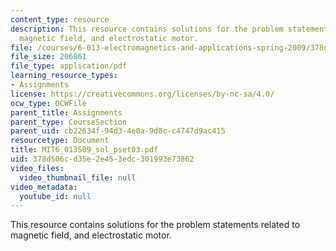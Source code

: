 ```yaml
---
content_type: resource
description: This resource contains solutions for the problem statements related to
  magnetic field, and electrostatic motor.
file: /courses/6-013-electromagnetics-and-applications-spring-2009/378d506cd35e2e453edc301993e73862_MIT6_013S09_sol_pset03.pdf
file_size: 206861
file_type: application/pdf
learning_resource_types:
- Assignments
license: https://creativecommons.org/licenses/by-nc-sa/4.0/
ocw_type: OCWFile
parent_title: Assignments
parent_type: CourseSection
parent_uid: cb22634f-94d3-4e0a-9d8c-c4747d9ac415
resourcetype: Document
title: MIT6_013S09_sol_pset03.pdf
uid: 378d506c-d35e-2e45-3edc-301993e73862
video_files:
  video_thumbnail_file: null
video_metadata:
  youtube_id: null
---
```

This resource contains solutions for the problem statements related to magnetic field, and electrostatic motor.